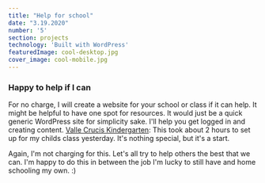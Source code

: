 ```yaml
---
title: "Help for school"
date: "3.19.2020"
number: '5'
section: projects
technology: 'Built with WordPress'
featuredImage: cool-desktop.jpg
cover_image: cool-mobile.jpg
---
```

### Happy to help if I can
For no charge, I will create a website for your school or class if it can help.  It might be helpful to have one spot for resources.  It would just be a quick generic WordPress site for simplicity sake. I'll help you get logged in and creating content. 
[Valle Crucis Kindergarten](http://www.coolhomeschool.site): This took about 2 hours to set up for my childs class yesterday.  It's nothing special, but it's a start.

Again, I'm not charging for this. Let's all try to help others the best that we can.  I'm happy to do this in between the job I'm lucky to still have and home schooling my own. :)